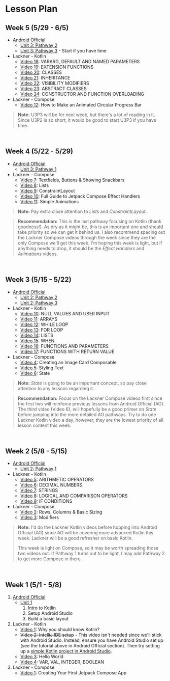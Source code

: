 # Lesson Plan

## Week 5 (5/29 - 6/5)
* [Android Official](https://developer.android.com/courses/android-basics-compose/course)
    * [Unit 3: Pathway 2](https://developer.android.com/courses/pathways/android-basics-compose-unit-3-pathway-2)
    * [Unit 3: Pathway 3](https://developer.android.com/courses/pathways/android-basics-compose-unit-3-pathway-3) - Start if you have time
* Lackner - Kotlin
    * [Video 18](https://www.youtube.com/watch?v=HoEX593pd4M&list=PLQkwcJG4YTCRSQikwhtoApYs9ij_Hc5Z9&index=18): VARARG, DEFAULT AND NAMED PARAMETERS
    * [Video 19](https://www.youtube.com/watch?v=rXJk9Qk8_2U&list=PLQkwcJG4YTCRSQikwhtoApYs9ij_Hc5Z9&index=19): EXTENSION FUNCTIONS
    * [Video 20](https://www.youtube.com/watch?v=a4-AeT0cVEc&list=PLQkwcJG4YTCRSQikwhtoApYs9ij_Hc5Z9&index=20): CLASSES
    * [Video 21](https://www.youtube.com/watch?v=Xk3IPNHbLVk&list=PLQkwcJG4YTCRSQikwhtoApYs9ij_Hc5Z9&index=21): INHERITANCE
    * [Video 22](https://www.youtube.com/watch?v=NQwrHyv96pk&list=PLQkwcJG4YTCRSQikwhtoApYs9ij_Hc5Z9&index=22): VISIBILITY MODIFIERS
    * [Video 23](https://www.youtube.com/watch?v=ju-LDSDwGC8&list=PLQkwcJG4YTCRSQikwhtoApYs9ij_Hc5Z9&index=23): ABSTRACT CLASSES
    * [Video 24](https://www.youtube.com/watch?v=OUZifxnrHdc&list=PLQkwcJG4YTCRSQikwhtoApYs9ij_Hc5Z9&index=24): CONSTRUCTOR AND FUNCTION OVERLOADING
* Lackner - Compose
    * [Video 12](https://www.youtube.com/watch?v=ZasJB95VBtM&list=PLQkwcJG4YTCSpJ2NLhDTHhi6XBNfk9WiC&index=12): How to Make an Animated Circular Progress Bar

> **Note:** U3P3 will be for next week, but there's a lot of reading in it.  Since U3P2 is so short, it would be good to start U3P3 if you have time.

<br />

## Week 4 (5/22 - 5/29)
* [Android Official](https://developer.android.com/courses/android-basics-compose/course)
    * [Unit 3: Pathway 1](https://developer.android.com/courses/pathways/android-basics-compose-unit-3-pathway-1)
* Lackner - Compose
    * [Video 7](https://www.youtube.com/watch?v=_yON9d9if6g&list=PLQkwcJG4YTCSpJ2NLhDTHhi6XBNfk9WiC&index=7): Textfields, Buttons & Showing Snackbars
    * [Video 8](https://www.youtube.com/watch?v=1Thp0bB5Ev0&list=PLQkwcJG4YTCSpJ2NLhDTHhi6XBNfk9WiC&index=8): Lists
    * [Video 9](https://www.youtube.com/watch?v=FBpiOAiseD0&list=PLQkwcJG4YTCSpJ2NLhDTHhi6XBNfk9WiC&index=9): ConstraintLayout
    * [Video 10](https://www.youtube.com/watch?v=gxWcfz3V2QE&list=PLQkwcJG4YTCSpJ2NLhDTHhi6XBNfk9WiC&index=10): Full Guide to Jetpack Compose Effect Handlers
    * [Video 11](https://www.youtube.com/watch?v=trVmP1rw0uw&list=PLQkwcJG4YTCSpJ2NLhDTHhi6XBNfk9WiC&index=11): Simple Animations

> **Note:** Pay extra close attention to _Lists_ and _ConstraintLayout_.

> **Recommendation:** This is the last pathway focusing on Kotlin (thank goodness!).  As dry as it might be, this is an important one and should take priority so we can get it behind us.  I also recommend spacing out the Lackner Compose videos through the week since they are the only Compose we'll get this week.  I'm hoping this week is light, but if anything needs to drop, it should be the _Effect Handlers_ and _Animations_ videos.

<br />

## Week 3 (5/15 - 5/22)
* [Android Official](https://developer.android.com/courses/android-basics-compose/course)
    * [Unit 2: Pathway 2](https://developer.android.com/courses/pathways/android-basics-compose-unit-2-pathway-2)
    * [Unit 2: Pathway 3](https://developer.android.com/courses/pathways/android-basics-compose-unit-2-pathway-3)
* Lackner - Kotlin
    * [Video 10](https://www.youtube.com/watch?v=e4Wg9L59ANk&list=PLQkwcJG4YTCRSQikwhtoApYs9ij_Hc5Z9&index=10): NULL VALUES AND USER INPUT
    * [Video 11](https://www.youtube.com/watch?v=DDDqbWHAX3I&list=PLQkwcJG4YTCRSQikwhtoApYs9ij_Hc5Z9&index=11): ARRAYS
    * [Video 12](https://www.youtube.com/watch?v=jRqnxJ4xs2I&list=PLQkwcJG4YTCRSQikwhtoApYs9ij_Hc5Z9&index=12): WHILE LOOP
    * [Video 13](https://www.youtube.com/watch?v=xC9EQrGrkic&list=PLQkwcJG4YTCRSQikwhtoApYs9ij_Hc5Z9&index=13): FOR LOOP
    * [Video 14](https://www.youtube.com/watch?v=VpDBP-4HUyg&list=PLQkwcJG4YTCRSQikwhtoApYs9ij_Hc5Z9&index=14): LISTS
    * [Video 15](https://www.youtube.com/watch?v=skBnjeONMc0&list=PLQkwcJG4YTCRSQikwhtoApYs9ij_Hc5Z9&index=15): WHEN
    * [Video 16](https://www.youtube.com/watch?v=DC8gDTW4cV8&list=PLQkwcJG4YTCRSQikwhtoApYs9ij_Hc5Z9&index=16): FUNCTIONS AND PARAMETERS
    * [Video 17](https://www.youtube.com/watch?v=dWIXqg0Iu_0&list=PLQkwcJG4YTCRSQikwhtoApYs9ij_Hc5Z9&index=17): FUNCTIONS WITH RETURN VALUE
* Lackner - Compose
    * [Video 4](https://www.youtube.com/watch?v=KPVoQjwmWX4&list=PLQkwcJG4YTCSpJ2NLhDTHhi6XBNfk9WiC&index=4): Creating an Image Card Composable
    * [Video 5](https://www.youtube.com/watch?v=nm_LNJWHi9A&list=PLQkwcJG4YTCSpJ2NLhDTHhi6XBNfk9WiC&index=5): Styling Text
    * [Video 6](https://www.youtube.com/watch?v=s3m1PSd7VWc&list=PLQkwcJG4YTCSpJ2NLhDTHhi6XBNfk9WiC&index=6): State

> **Note:** _State_ is going to be an important concept, so pay close attention to any lessons regarding it.

> **Recommendation:** Focus on the Lackner Compose videos first since the first two will reinforce previous lessons from Android Official (AO).  The third video (Video 6), will hopefully be a good primer on _State_ before jumping into the more detailed AO pathways.
> Try to do one Lackner Kotlin video a day, however, they are the lowest priority of all lesson content this week.

<br />
    
## Week 2 (5/8 - 5/15)
* [Android Official](https://developer.android.com/courses/android-basics-compose/course)
    * [Unit 2: Pathway 1](https://developer.android.com/courses/pathways/android-basics-compose-unit-2-pathway-1)
* Lackner - Kotlin
    * [Video 5](https://www.youtube.com/watch?v=x-dTX7GcPRQ&list=PLQkwcJG4YTCRSQikwhtoApYs9ij_Hc5Z9&index=5): ARITHMETIC OPERATORS
    * [Video 6](https://www.youtube.com/watch?v=Z2Cei5NcDRg&list=PLQkwcJG4YTCRSQikwhtoApYs9ij_Hc5Z9&index=6): DECIMAL NUMBERS
    * [Video 7](https://www.youtube.com/watch?v=zSTrP9mEdbU&list=PLQkwcJG4YTCRSQikwhtoApYs9ij_Hc5Z9&index=7): STRINGS
    * [Video 8](youtube.com/watch?v=BHHFZsiyyno&list=PLQkwcJG4YTCRSQikwhtoApYs9ij_Hc5Z9&index=8): LOGICAL AND COMPARISON OPERATORS
    * [Video 9](https://www.youtube.com/watch?v=g5mmLQbnXTQ&list=PLQkwcJG4YTCRSQikwhtoApYs9ij_Hc5Z9&index=9): IF CONDITIONS
* Lackner - Compose
    * [Video 2](https://www.youtube.com/watch?v=rHKeRWK3zL4&list=PLQkwcJG4YTCSpJ2NLhDTHhi6XBNfk9WiC&index=2): Rows, Columns & Basic Sizing
    * [Video 3](https://www.youtube.com/watch?v=XCuC_p3E0qo&list=PLQkwcJG4YTCSpJ2NLhDTHhi6XBNfk9WiC&index=3): Modifiers

> **Note:** I'd do the Lackner Kotlin videos before hopping into Android Official (AO) since AO will be covering more advanced Kotlin this week.  Lackner will be a good refresher on basic Kotlin.
> 
> This week is light on Compose, so it may be worth spreading those two videos out.  If Pathway 1 turns out to be light, I may add Pathway 2 to get more Compose in there.

<br />

## Week 1 (5/1 - 5/8)
1. [Android Official](https://developer.android.com/courses/android-basics-compose/course)
    * [Unit 1](https://developer.android.com/courses/android-basics-compose/unit-1)
        1. Intro to Kotlin
        2. Setup Android Studio
        3. Build a basic layout
2. Lackner - Kotlin
    * [Video 1](https://www.youtube.com/watch?v=QsrQV0wXh2E&list=PLQkwcJG4YTCRSQikwhtoApYs9ij_Hc5Z9&index=1): Why you should know Kotlin?
    * ~~Video 2: IntelliJ IDE setup~~ - This video isn't needed since we'll stick with Android Studio.  Instead, ensure you have Android Studio set up (see the tutorial above in Android Official section).  Then try setting up a [simple Kotlin project in Android Studio](SimpleKotlinProjects.md).
    * [Video 3](https://www.youtube.com/watch?v=UrQY_smApOc&list=PLQkwcJG4YTCRSQikwhtoApYs9ij_Hc5Z9&index=3): Hello World
    * [Video 4](https://www.youtube.com/watch?v=HLvRzBjx7hk&list=PLQkwcJG4YTCRSQikwhtoApYs9ij_Hc5Z9&index=4): VAR, VAL, INTEGER, BOOLEAN
3. Lackner - Compose
    * [Video 1](https://www.youtube.com/watch?v=cDabx3SjuOY&list=PLQkwcJG4YTCSpJ2NLhDTHhi6XBNfk9WiC): Creating Your First Jetpack Compose App

<br />
